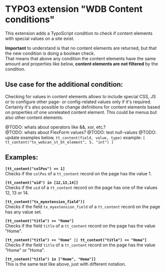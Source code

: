 # TYPO3 extension "WDB Content conditions"

This extension adds a TypoScript condition to check if content elements
with special values on a site exist.

**Important** to understand is that no content elements are returned, but
that the new condition is doing a boolean check.  
That means that above any condition the content elements have the same amount
and properties like below, **content elements are not filtered** by the condition.  

## Use case for the additional condition:
Checking for values in content elements allows to include special CSS, JS or
to configure other page- or config-related values only if it's required.  
Certainly it's also possible to change definitions for content elements
based on properties of one unreleated content element. This could be menus
but also other content elements.

@TODO: whats about operators like &&, xor, etc.?  
@TODO: whats about FlexForm values?
@TODO: test null-values
@TODO: update examples below, `tt_content(field, value, type)` example: `[ tt_content("tx_webcan_st_bt_element", 5, "int") ]`

## Examples:  

**`[tt_content("colPos") == 1]`**  
Checks if the `colPos` of a `tt_content` record on the page has the value 1.  

**`[tt_content("uid") in [12,13,14]]`**  
Checks if the `uid` of a `tt_content` record on the page has one of the values 12, 13 or 14.  

**`[tt_content("tx_myextension_field")]`**  
Checks if the field `tx_myextension_field` of a `tt_content` record on the page has any value set.

**`[tt_content("title") == "Home"]`**  
Checks if the field `title` of a `tt_content` record on the page has the value "Home".

**`[tt_content("title") == "Home" || tt_content("title") == "Homa"]`**  
Checks if the field `title` of a `tt_content` record on the page has the value "Home" or "Homa".

**`[tt_content("title") in ["Home", "Homa"]]`**  
This is the same test like above, just with different notation.
